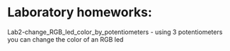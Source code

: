 # Laboratory homeworks:

Lab2-change_RGB_led_color_by_potentiometers - using 3 potentiometers you can change the color of an RGB led
